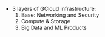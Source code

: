 - 3 layers of GCloud infrastructure:
    1. Base: Networking and Security
    2. Compute & Storage
    3. Big Data and ML Products
